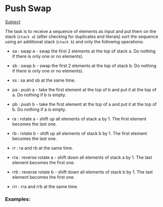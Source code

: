 # Push Swap

[Subject](https://github.com/MKKurbandibirov/Numbers_convert-aka-C_Rush_02-/files/7971794/en.subject.1.pdf)

  The task is to receive a sequence of elements as input and put them on the stack (```stack a```) (after checking for duplicates and literals) sort the sequence using an additional stack (```stack b```) and only the following operations:

* sa : swap a - swap the first 2 elements at the top of stack a. Do nothing if there is only one or no elements).
* sb : swap b - swap the first 2 elements at the top of stack b. Do nothing if there is only one or no elements).
* ss : sa and sb at the same time.

* pa : push a - take the first element at the top of b and put it at the top of a. Do nothing if b is empty.
* pb : push b - take the first element at the top of a and put it at the top of b. Do nothing if a is empty.

* ra : rotate a - shift up all elements of stack a by 1. The first element becomes the last one.
* rb : rotate b - shift up all elements of stack b by 1. The first element becomes the last one.
* rr : ra and rb at the same time.

* rra : reverse rotate a - shift down all elements of stack a by 1. The last element becomes the first one.
* rrb : reverse rotate b - shift down all elements of stack b by 1. The last element becomes the first one.
* rrr : rra and rrb at the same time.

### Examples:
